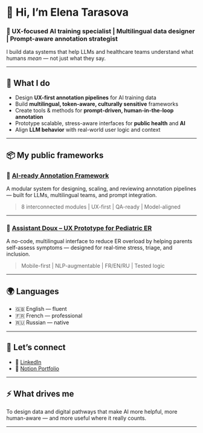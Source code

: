 # 👋 Hi, I’m Elena Tarasova

### 🤖 UX-focused AI training specialist | Multilingual data designer | Prompt-aware annotation strategist

I build data systems that help LLMs and healthcare teams understand what humans *mean* — not just what they say.

---

## 🧠 What I do

- Design **UX-first annotation pipelines** for AI training data  
- Build **multilingual, token-aware, culturally sensitive** frameworks  
- Create tools & methods for **prompt-driven, human-in-the-loop annotation**  
- Prototype scalable, stress-aware interfaces for **public health** and **AI**  
- Align **LLM behavior** with real-world user logic and context

---

## 📦 My public frameworks

### 🔹 [AI-ready Annotation Framework]((https://github.com/Tarasova-AI/AI-annotation-framework))  
A modular system for designing, scaling, and reviewing annotation pipelines — built for LLMs, multilingual teams, and prompt integration.

> 8 interconnected modules | UX-first | QA-ready | Model-aligned

---

### 🔹 [Assistant Doux – UX Prototype for Pediatric ER](https://github.com/Tarasova-AI/Assistant-Doux-UX)  
A no-code, multilingual interface to reduce ER overload by helping parents self-assess symptoms — designed for real-time stress, triage, and inclusion.

> Mobile-first | NLP-augmentable | FR/EN/RU | Tested logic

---

## 🌍 Languages

- 🇬🇧 English — fluent  
- 🇫🇷 French — professional  
- 🇷🇺 Russian — native  

---

## 🔗 Let’s connect

- 💼 [LinkedIn](https://www.linkedin.com/in/elena-tarasova-452b47b1/)  
- 📁 [Notion Portfolio](https://typhoon-twilight-962.notion.site/Elena-Tarasova-Personal-Portfolio-15fe1e1b441280d08d1cc2c91c86c750?pvs=73)

---

## ⚡ What drives me

To design data and digital pathways that make AI more helpful, more human-aware — and more useful where it really counts.

---
